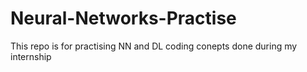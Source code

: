 # Neural-Networks-Practise


This repo is for practising NN and DL coding conepts done during my internship 
